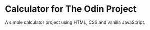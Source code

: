 # Calculator for The Odin Project

A simple calculator project using HTML, CSS and vanilla JavaScript.